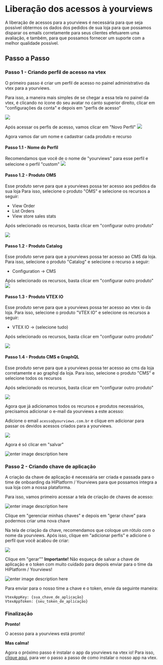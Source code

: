 # Liberação dos acessos à yourviews

A liberação de acessos para a yourviews é necessária para que seja possível obtermos os dados dos pedidos de sua loja para que possamos disparar os emails corretamente para seus clientes efetuarem uma avaliação, e também, para que possamos fornecer um suporte com a melhor qualidade possível.

## Passo a Passo

### Passo 1 - Criando perfil de acesso na vtex

O primeiro passo é criar um perfil de acesso no painel administrativo da vtex para a yourviews.

Para isso, a maneira mais simples de se chegar a essa tela no painel da vtex, é clicando no ícone do seu avatar no canto superior direito, clicar em "configurações da conta" e depois em "perfis de acesso"

![](https://media3.giphy.com/media/v1.Y2lkPTc5MGI3NjExZjF2NG1qcHBjY2NxenpremwxamNiamFyZjhpZHZ0bDU2N2JpcWZ5MSZlcD12MV9pbnRlcm5hbF9naWZfYnlfaWQmY3Q9Zw/YjIbPpNjeB6D1XHIZ4/giphy.gif)

Após acessar os perfis de acesso, vamos clicar em "Novo Perfil"
![](https://i.imgur.com/DWcOlPO.png)

Agora vamos dar um nome e cadastrar cada produto e recurso

#### Passo 1.1 - Nome do Perfil
Recomendamos que você de o nome de "yourviews" para esse perfil e selecione o perfil "custom"
![](https://i.imgur.com/QGjfyvc.png)

#### Passo 1.2 - Produto OMS
Esse produto serve para que a yourviews possa ter acesso aos pedidos da sua loja
Para isso, selecione o produto "OMS" e selecione os recursos a seguir:
 - View Order
 - List Orders
 - View store sales stats

Após selecionado os recursos, basta clicar em "configurar outro produto"

![](https://media0.giphy.com/media/v1.Y2lkPTc5MGI3NjExd29jNW9tNWZqZ3M2N3VjM3psemJveThuaXNzbGF2b3JscmlvMHphaSZlcD12MV9pbnRlcm5hbF9naWZfYnlfaWQmY3Q9Zw/YR9VN9cVj2Zoqo9oZ6/giphy.gif)

#### Passo 1.2 - Produto Catalog

Esse produto serve para que a yourviews possa ter acesso ao CMS da loja.
Para isso, selecione o produto "Catalog" e selecione o recurso a seguir:
 - Configuration -> CMS
 
Após selecionado os recursos, basta clicar em "configurar outro produto"
![](https://media2.giphy.com/media/v1.Y2lkPTc5MGI3NjExajN2YnpqaHJ2eXZjM20wdmo0bjI1cm1vZTd4eG1weno4Y3Btem1iNyZlcD12MV9pbnRlcm5hbF9naWZfYnlfaWQmY3Q9Zw/Nsw3DayZu7B1aj6NX8/giphy.gif)

#### Passo 1.3 - Produto VTEX IO

Esse produto serve para que a yourviews possa ter acesso ao vtex io da loja.
Para isso, selecione o produto "VTEX IO" e selecione os recursos a seguir:
 - VTEX IO -> (selecione tudo)
 
Após selecionado os recursos, basta clicar em "configurar outro produto"

![](https://media1.giphy.com/media/v1.Y2lkPTc5MGI3NjExeGJ1djYyMGkwM2lzcGRmNm1ubXRrYXAxYXAzN2w4NDY2YXFndTE5ayZlcD12MV9pbnRlcm5hbF9naWZfYnlfaWQmY3Q9Zw/qvvAnuO5esiNWOobg5/giphy.gif)

#### Passo 1.4 - Produto CMS e GraphQL

Esse produto serve para que a yourviews possa ter acesso ao cms da loja corretamente e ao graphql da loja.
Para isso, selecione o produto "CMS" e selecione todos os recursos
 
Após selecionado os recursos, basta clicar em "configurar outro produto"

![](https://media3.giphy.com/media/v1.Y2lkPTc5MGI3NjExemRmMGNvazIyYnlpczVqcmJwZGE4Z3d1Y2xkNHp0NHJxNTdudDFhbyZlcD12MV9pbnRlcm5hbF9naWZfYnlfaWQmY3Q9Zw/zDEkOlwOfzsJdeTbcS/giphy.gif)

Agora que já adicionamos todos os recursos e produtos necessários, precisamos adicionar o e-mail da yourviews a este acesso:

Adicione o email `acesso@yourviews.com.br` e clique em adicionar para passar os devidos acessos criados para a yourviews.

![](https://i.imgur.com/sehSTM4.png)

Agora é só clicar em "salvar"

![enter image description here](https://i.imgur.com/vg26m6X.png)

### Passo 2 - Criando chave de aplicação

A criação da chave de aplicação é necessária ser criada e passada para o time de onboarding da HiPlatform / Yourviews para que possamos integra a sua loja com a nossa plataforma.

Para isso, vamos primeiro acessar a tela de criação de chaves de acesso:

![enter image description here](https://media1.giphy.com/media/v1.Y2lkPTc5MGI3NjExd2tzbTdndTY0MG1wa2Q4aTIxZXIxa2JlODd4YjduNXk2cHdtczczMSZlcD12MV9pbnRlcm5hbF9naWZfYnlfaWQmY3Q9Zw/Kr4BztRLMEobefxjB4/giphy.gif)

Clique em "gerenciar minhas chaves" e depois em "gerar chave" para podermos criar uma nova chave

Na tela de criação da chave, recomendamos que coloque um rótulo com o nome da yourviews. Após isso, clique em "adicionar perfis" e adicione o perfil que você acabou de criar:

![](https://i.imgur.com/HbSWQad.png)

Clique em "gerar""
**Importante!** Não esqueça de salvar a chave de aplicação e o token com muito cuidado para depois enviar para o time da HiPlatform / Yourviews!

![enter image description here](https://i.imgur.com/76LoU1P.png)

Para enviar para o nosso time a chave e o token, envie da seguinte maneira:
```
VtexAppKey: {sua_chave_de_aplicação}
VtexAppToken: {seu_token_de_aplicação}
```

### Finalização

**Pronto!**

O acesso para a yourviews está pronto!

**Mas calma!**

Agora o próximo passo é instalar o app da yourviews na vtex io!
Para isso, [clique aqui](https://github.com/yourviewsbyhiplatform/documentacoes/blob/master/docs/Instalac%CC%A7a%CC%83o%20do%20App%20Yourviews%20na%20Vtex%20Io.md), para ver o passo a passo de como instalar o nosso app na vtex.
